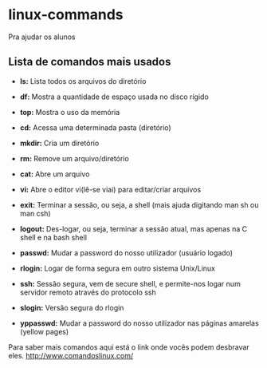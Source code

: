 # linux-commands
Pra ajudar os alunos

## Lista de comandos mais usados

* **ls:** Lista todos os arquivos do diretório

* **df:** Mostra a quantidade de espaço usada no disco rígido

* **top:** Mostra o uso da memória

* **cd:** Acessa uma determinada pasta (diretório)

* **mkdir:** Cria um diretório

* **rm:** Remove um arquivo/diretório

* **cat:** Abre um arquivo

* **vi:** Abre o editor vi(lê-se viai) para editar/criar arquivos

* **exit:** Terminar a sessão, ou seja, a shell (mais ajuda digitando man sh ou man csh)

* **logout:** Des-logar, ou seja, terminar a sessão atual, mas apenas na C shell e na bash shell

* **passwd:** Mudar a password do nosso utilizador (usuário logado)

* **rlogin:** Logar de forma segura em outro sistema Unix/Linux

* **ssh:** Sessão segura, vem de secure shell, e permite-nos logar num servidor remoto através do protocolo ssh

* **slogin:** Versão segura do rlogin

* **yppasswd:** Mudar a password do nosso utilizador nas páginas amarelas (yellow pages)


Para saber mais comandos aqui está o link onde vocês podem desbravar eles.
http://www.comandoslinux.com/
